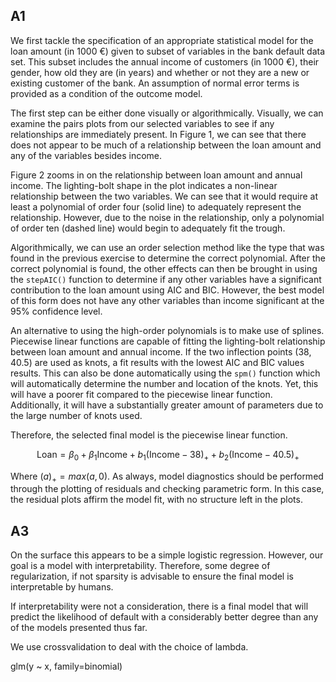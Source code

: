 
## A1

We first tackle the specification of an appropriate statistical model for the loan amount (in 1000 €) given to subset of variables in the bank default data set. This subset includes the annual income of customers (in 1000 €), their gender, how old they are (in years) and whether or not they are a new or existing customer of the bank. An assumption of normal error terms is provided as a condition of the outcome model. 

The first step can be either done visually or algorithmically. Visually, we can examine the pairs plots from our selected variables to see if any relationships are immediately present. In Figure 1, we can see that there does not appear to be much of a relationship between the loan amount and any of the variables besides income. 

Figure 2 zooms in on the relationship between loan amount and annual income. The lighting-bolt shape in the plot indicates a non-linear relationship between the two variables. We can see that it would require at least a polynomial of order four (solid line) to adequately represent the relationship. However, due to the  noise in the relationship, only a polynomial of order ten (dashed line) would begin to adequately fit the trough. 

Algorithmically, we can use an order selection method like the type that was found in the previous exercise to determine the correct polynomial. After the correct polynomial is found, the other effects can then be brought in using the `stepAIC()` function to determine if any other variables have a significant contribution to the loan amount using AIC and BIC. However, the best model of this form does not have any other variables than income significant at the 95\% confidence level. 

An alternative to using the high-order polynomials is to make use of splines. Piecewise linear functions are capable of fitting the lighting-bolt relationship between loan amount and annual income. If the two inflection points (38, 40.5) are used as knots, a fit results with the lowest AIC and BIC values results. This can also be done automatically using the `spm()` function which will automatically determine the number and location of the knots. Yet, this will have a poorer fit compared to the piecewise linear function. Additionally, it will have a substantially greater amount of parameters due to the large number of knots used. 

Therefore, the selected final model is the piecewise linear function. 

$$\text{Loan} = \beta_0 + \beta_1\text{Income} + b_1(\text{Income} - 38)_+ + b_2(\text{Income} - 40.5)_+ $$

Where $(a)_+ = max(a, 0)$. As always, model diagnostics should be performed through the plotting of residuals and checking parametric form. In this case, the residual plots affirm the model fit, with no structure left in the plots. 




## A3

On the surface this appears to be a simple logistic regression. However, our goal is a model with interpretability. Therefore, some degree of regularization, if not sparsity is advisable to ensure the final model is interpretable by humans. 

If interpretability were not a consideration, there is a final model that will predict the likelihood of default with a considerably better degree than any of the models presented thus far.


We use crossvalidation to deal with the choice of lambda. 

glm(y ~ x, family=binomial)

